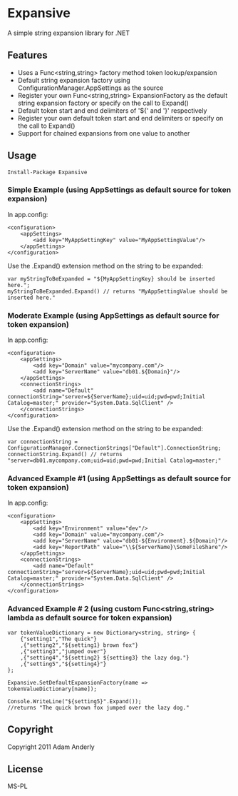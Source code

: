# Expansive

A simple string expansion library for .NET

## Features

* Uses a Func<string,string> factory method token lookup/expansion
* Default string expansion factory using ConfigurationManager.AppSettings as the source
* Register your own Func<string,string> ExpansionFactory as the default string expansion factory or specify on the call to Expand()
* Default token start and end delimiters of '${' and '}' respectively
* Register your own default token start and end delimiters or specify on the call to Expand()
* Support for chained expansions from one value to another

## Usage

	Install-Package Expansive

### Simple Example (using AppSettings as default source for token expansion)

In app.config:

	<configuration>
		<appSettings>
			<add key="MyAppSettingKey" value="MyAppSettingValue"/>
		</appSettings>
	</configuration>

Use the .Expand() extension method on the string to be expanded:

	var myStringToBeExpanded = "${MyAppSettingKey} should be inserted here.";
	myStringToBeExpanded.Expand() // returns "MyAppSettingValue should be inserted here."
	
### Moderate Example (using AppSettings as default source for token expansion)

In app.config:

	<configuration>
		<appSettings>
			<add key="Domain" value="mycompany.com"/>
			<add key="ServerName" value="db01.${Domain}"/>
		</appSettings>
		<connectionStrings>
			<add name="Default" connectionString="server=${ServerName};uid=uid;pwd=pwd;Initial Catalog=master;" provider="System.Data.SqlClient" />
		</connectionStrings>
	</configuration>

Use the .Expand() extension method on the string to be expanded:

	var connectionString = ConfigurationManager.ConnectionStrings["Default"].ConnectionString;
	connectionString.Expand() // returns "server=db01.mycompany.com;uid=uid;pwd=pwd;Initial Catalog=master;"
	
### Advanced Example #1 (using AppSettings as default source for token expansion)

In app.config:

	<configuration>
		<appSettings>
			<add key="Environment" value="dev"/>
			<add key="Domain" value="mycompany.com"/>
			<add key="ServerName" value="db01-${Environment}.${Domain}"/>
			<add key="ReportPath" value="\\${ServerName}\SomeFileShare"/>
		</appSettings>
		<connectionStrings>
			<add name="Default" connectionString="server=${ServerName};uid=uid;pwd=pwd;Initial Catalog=master;" provider="System.Data.SqlClient" />
		</connectionStrings>
	</configuration>
	
### Advanced Example # 2 (using custom Func<string,string> lambda as default source for token expansion)

	var tokenValueDictionary = new Dictionary<string, string> {
		{"setting1","The quick"}
		,{"setting2","${setting1} brown fox"}
		,{"setting3","jumped over"}
		,{"setting4","${setting2} ${setting3} the lazy dog."}
		,{"setting5","${setting4}"}
	};

	Expansive.SetDefaultExpansionFactory(name => tokenValueDictionary[name]);

	Console.WriteLine("${setting5}".Expand());
	//returns "The quick brown fox jumped over the lazy dog."

## Copyright

Copyright 2011 Adam Anderly

## License

MS-PL
